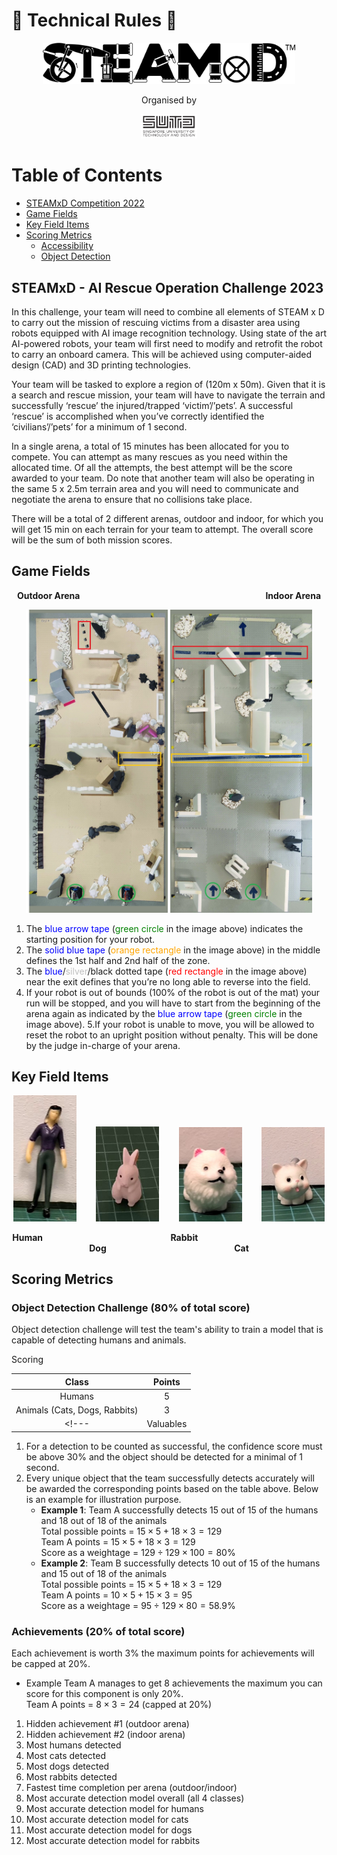 # :robot: Technical Rules :robot:

<p align="center">
    <img src="/.github/images/steamxd-logo.jpg" width="80%"/>
</p>

<div align="center">Organised by </div> 
<p align="center">
    <img src="/.github/images/sutd-logo.jpg" width="18%"/>
</p>

# Table of Contents
* [STEAMxD Competition 2022](#chapter1)
* [Game Fields](#chapter2)
* [Key Field Items](#chapter3)
* [Scoring Metrics](#chapter5)
    * [Accessibility](#section5-1)
    * [Object Detection](#section5-2)

## STEAMxD - AI Rescue Operation Challenge 2023 <a id="chapter1"></a>

In this challenge, your team will need to combine all elements of STEAM x D to carry out the mission of rescuing victims from a disaster area using robots equipped with AI image recognition technology. Using state of the art AI-powered robots, your team will first need to modify and retrofit the robot to carry an onboard camera. This will be achieved using computer-aided design (CAD) and 3D printing technologies.

Your team will be tasked to explore a region of (120m x 50m). Given that it is a search and rescue mission, your team will have to navigate the terrain and successfully ‘rescue’ the injured/trapped ‘victim’/’pets’. A successful ‘rescue’ is accomplished when you’ve correctly identified the ‘civilians’/’pets’ for a minimum of 1 second.

In a single arena, a total of 15 minutes has been allocated for you to compete. You can attempt as many rescues as you need within the allocated time. Of all the attempts, the best attempt will be the score awarded to your team. Do note that another team will also be operating in the same 5 x 2.5m terrain area and you will need to communicate and negotiate the arena to ensure that no collisions take place.

There will be a total of 2 different arenas, outdoor and indoor, for which you will get 15 min on each terrain for your team to attempt. The overall score will be the sum of both mission scores.

## Game Fields <a id="chapter2"></a>

<p align="center">
    <hx><b>Outdoor Arena&emsp; &emsp; &emsp; &emsp; &emsp; &emsp; &emsp; &emsp; &emsp; &emsp; &emsp; &emsp; &emsp; &emsp; &emsp; &emsp; &nbsp; &nbsp; &nbsp; Indoor Arena</b></hx>
</p>

<p align="center">
    <img src="/.github/images/outdoor-arena-label.jpg" width="45%" title='Outdoor' />
<!--     &nbsp;&nbsp;&nbsp;&nbsp;&nbsp;&nbsp; -->
    <img src="/.github/images/indoor-arena-label.jpg" width="45%" title='Indoor' />
</p>

1. The <span style="color:blue">blue arrow tape</span> (<span style="color:green">green circle</span> in the image above) indicates the starting position for your robot.
2. The <span style="color:blue">solid blue tape</span> (<span style="color:orange">orange rectangle</span> in the image above) in the middle defines the 1st half and 2nd half of the zone. 
3. The <span style="color:blue">blue</span>/<span style="color:silver">silver</span>/black dotted tape (<span style="color:red">red rectangle</span> in the image above) near the exit defines that you’re no long able to reverse into the field. 
4. If your robot is out of bounds (100% of the robot is out of the mat) your run will be stopped, and you will have to start from the beginning of the arena again as indicated by the <span style="color:blue">blue arrow tape</span> (<span style="color:green">green circle</span> in the image above).
5.If your robot is unable to move, you will be allowed to reset the robot to an upright position without penalty. This will be done by the judge in-charge of your arena.

## Key Field Items <a id="chapter3"></a>

<p align="center">
    <img src="/.github/images/adult0001.jpg" width="20%" title='testing1' />
    &nbsp;&nbsp;&nbsp;&nbsp;&nbsp;&nbsp;
    <img src="/.github/images/rabbit0001.jpg" width="20%" title='placeholder' />
    &nbsp;&nbsp;&nbsp;&nbsp;&nbsp;&nbsp;
    <img src="/.github/images/dog0001.jpg" width="20%" title='placeholder' />
    &nbsp;&nbsp;&nbsp;&nbsp;&nbsp;&nbsp;
    <img src="/.github/images/cat0001.jpg" width="20%" title='placeholder' />
</p>

<p align="center">
    <hx><b>Human&emsp; &emsp; &emsp; &emsp; &emsp; &emsp; &emsp; &emsp; &emsp; &emsp; &emsp; &emsp;Rabbit&emsp; &emsp; &emsp; &emsp; &emsp; &emsp; &emsp; &emsp; &emsp; &emsp; &emsp; &emsp;Dog&emsp; &emsp; &emsp; &emsp; &emsp; &emsp; &emsp; &emsp; &emsp; &emsp; &emsp; &emsp;Cat</b></hx>
</p>

## Scoring Metrics <a id="chapter5"></a>

### Object Detection Challenge (80% of total score)<a id="section5-1"></a>
Object detection challenge will test the team's ability to train a model that is capable of detecting humans and animals. 

Scoring  

| Class     | Points |
| :-:       | :-:    |
| Humans    | 5      |
| Animals (Cats, Dogs, Rabbits) | 3      |
<!--- | Valuables | 3      | --->

1. For a detection to be counted as successful, the confidence score must be above 30% and the object should be detected for a minimal of 1 second.
2. Every unique object that the team successfully detects accurately will be awarded the corresponding points based on the table above.  Below is an example for illustration purpose. 
    * __Example 1__: Team A successfully detects 15 out of 15 of the humans and 18 out of 18 of the animals \
    Total possible points = $15 \times 5 + 18 \times 3 = 129$ \
    Team A points = $15 \times 5 + 18 \times 3 = 129$ \
    Score as a weightage = $129 \div 129 \times 100 = 80$% 
    * __Example 2__: Team B successfully detects 10 out of 15 of the humans and 15 out of 18 of the animals \
    Total possible points = $15 \times 5 + 18 \times 3 = 129$ \
    Team A points = $10 \times 5 + 15 \times 3 = 95$ \
    Score as a weightage = $95 \div 129 \times 80 = 58.9$% 

### Achievements (20% of total score)<a id="section5-2"></a>
Each achievement is worth 3% the maximum points for achievements will be capped at 20%.

* Example Team A manages to get 8 achievements the maximum you can score for this component is only 20%. \
Team A points = $8 \times 3 = 24$ (capped at 20%)

1. Hidden achievement #1 (outdoor arena) 
2. Hidden achievement #2 (indoor arena)
3. Most humans detected 
4. Most cats detected 
5. Most dogs detected 
6. Most rabbits detected 
7. Fastest time completion per arena (outdoor/indoor)  
8. Most accurate detection model overall (all 4 classes) 
9. Most accurate detection model for humans 
10. Most accurate detection model for cats 
11. Most accurate detection model for dogs 
12. Most accurate detection model for rabbits 